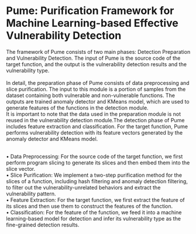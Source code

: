 # Pume: Purification Framework for Machine Learning-based Effective Vulnerability Detection
The framework of Pume consists 
of two main phases: Detection Preparation and Vulnerability Detection.
The input of Pume is the source code of the target function, and the 
output is the vulnerability detection results and the vulnerability type.<br><br>
In detail, the preparation phase of Pume consists of data preprocessing and slice purification.
The input to this module is a portion of samples from the dataset containing both vulnerable and non-vulnerable functions. 
The outputs are trained anomaly detector and KMeans model, 
which are used to generate features of the functions in the detection module.<br>
It is important to note that the data used in the preparation module is not reused 
in the vulnerability detection module.The detection phase of Pume includes feature extraction and classification. For the target function, Pume performs vulnerability detection with its feature 
vectors generated by the anomaly detector and KMeans model.<br><br>

• Data Preprocessing: For the source code of the target function, 
we first perform program slicing to generate its slices and 
then embed them into the slice vector.<br>
• Slice Purification: We implement a two-step purification method 
for the slices of a function, including hash filtering and anomaly 
detection filtering, to filter out the vulnerability-unrelated 
behaviors and extract the vulnerability pattern.<br>
• Feature Extraction: For the target function, we first extract 
the feature of its slices and then use them to construct the 
features of the function.<br>
• Classification: For the feature of the function, we feed 
it into a machine learning-based model for detection and infer 
its vulnerability type as the fine-grained detection results.<br><br>
